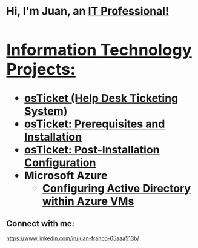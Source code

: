<h1>Hi, I'm Juan, an <a href="https://linkedin.com/in/juan-franco-65aaa513b/">IT Professional!

<h2> Information Technology Projects:</h2>

- <b>osTicket (Help Desk Ticketing System)</b>
 - [osTicket: Prerequisites and Installation](https://github.com/juanfranco98/osticket-prereqs)
 - [osTicket: Post-Installation Configuration](https://github.com/juanfranco98/post-install-config)
- <b>Microsoft Azure</b>
  - [Configuring Active Directory within Azure VMs](https://github.com/juanfranco98/configure-ad)

<h2>Connect with me:</h2>

https://www.linkedin.com/in/juan-franco-65aaa513b/
